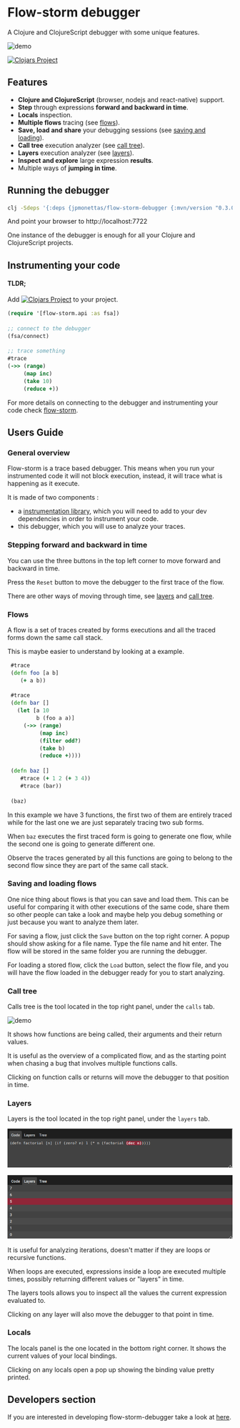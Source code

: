 # Flow-storm debugger

A Clojure and ClojureScript debugger with some unique features.

![demo](./docs/flow-storm-demo.gif)

[![Clojars Project](https://img.shields.io/clojars/v/jpmonettas/flow-storm-debugger.svg)](https://clojars.org/jpmonettas/flow-storm-debugger)

## Features

- **Clojure and ClojureScript** (browser, nodejs and react-native) support.
- **Step** through expressions **forward and backward in time**.
- **Locals** inspection.
- **Multiple flows** tracing (see [flows](#flows)).
- **Save, load and share** your debugging sessions (see [saving and loading](#saving-and-loading)).
- **Call tree** execution analyzer (see [call tree](#call-tree)).
- **Layers** execution analyzer (see [layers](#layers)).
- **Inspect and explore** large expression **results**.
- Multiple ways of **jumping in time**.

## Running the debugger
```bash
clj -Sdeps '{:deps {jpmonettas/flow-storm-debugger {:mvn/version "0.3.0"}}}' -m flow-storm-debugger.server
```

And point your browser to http://localhost:7722

One instance of the debugger is enough for all your Clojure and ClojureScript projects.

## Instrumenting your code

#### TLDR;

Add [![Clojars Project](https://img.shields.io/clojars/v/jpmonettas/flow-storm.svg)](https://clojars.org/jpmonettas/flow-storm) to your project.

```clojure
(require '[flow-storm.api :as fsa])

;; connect to the debugger
(fsa/connect)

;; trace something
#trace
(->> (range)
	 (map inc)
	 (take 10)
	 (reduce +))

```

For more details on connecting to the debugger and instrumenting your code check [flow-storm](https://github.com/jpmonettas/flow-storm).

## Users Guide

### General overview

Flow-storm is a trace based debugger. This means when you run your instrumented code it will not block execution,
instead, it will trace what is happening as it execute.

It is made of two components :

- a [instrumentation library](https://github.com/jpmonettas/flow-storm), which you will need to add to your dev dependencies
in order to instrument your code.
- this debugger, which you will use to analyze your traces.

### Stepping forward and backward in time

You can use the three buttons in the top left corner to move forward and backward in time.

Press the `Reset` button to move the debugger to the first trace of the flow.

There are other ways of moving through time, see [layers](#layers) and [call tree](#call-tree).

### <a name="flows"></a> Flows

A flow is a set of traces created by forms executions and all
the traced forms down the same call stack.

This is maybe easier to understand by looking at a example.

```clojure
 #trace
 (defn foo [a b]
	(+ a b))

 #trace
 (defn bar []
   (let [a 10
		 b (foo a a)]
	 (->> (range)
		  (map inc)
		  (filter odd?)
		  (take b)
		  (reduce +))))

 (defn baz []
	#trace (+ 1 2 (+ 3 4))
	#trace (bar))

 (baz)
```

In this example we have 3 functions, the first two of them are entirely traced while for the last one we are just separately tracing two sub forms.

When `baz` executes the first traced form is going to generate one flow, while the second one is going to generate different one.

Observe the traces generated by all this functions are going to belong to the second flow since they are part of the same call stack.

### <a name="saving-and-loading"></a> Saving and loading flows

One nice thing about flows is that you can save and load them. This can be useful for comparing it with other executions of the same code,
share them so other people can take a look and maybe help you debug something or just because you want to analyze them later.

For saving a flow, just click the `Save` button on the top right corner. A popup should show asking for a file name.
Type the file name and hit enter. The flow will be stored in the same folder you are running the debugger.

For loading a stored flow, click the `Load` button, select the flow file, and you will
have the flow loaded in the debugger ready for you to start analyzing.

### <a name="call-tree"></a> Call tree

Calls tree is the tool located in the top right panel, under the `calls` tab.

![demo](./docs/calls_tree.png)

It shows how functions are being called, their arguments and their return values.

It is useful as the overview of a complicated flow, and as the starting point when
chasing a bug that involves multiple functions calls.

Clicking on function calls or returns will move the debugger to that position in time.

### <a name="layers"></a> Layers

Layers is the tool located in the top right panel, under the `layers` tab.

![demo](./docs/layers1.png)

![demo](./docs/layers2.png)

It is useful for analyzing iterations, doesn't matter if they are loops or recursive functions.

When loops are executed, expressions inside a loop are executed multiple times, possibly returning
different values or "layers" in time.

The layers tools allows you to inspect all the values the current expression evaluated to.

Clicking on any layer will also move the debugger to that point in time.

### Locals

The locals panel is the one located in the bottom right corner. It shows the current values
of your local bindings.

Clicking on any locals open a pop up showing the binding value pretty printed.

## Developers section

If you are interested in developing flow-storm-debugger take a look at [here](./docs/devs.md).
